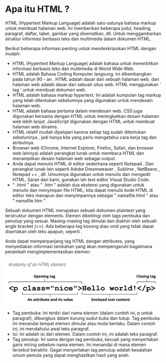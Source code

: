 # Apa itu HTML ?

HTML (Hypertext Markup Language) adalah satu-satunya bahasa markup untuk membuat halaman web. Ini memberikan beberapa judul, heading, paragraf, daftar, tabel, gambar yang disematkan, dll. Untuk menggambarkan struktur informasi berbasis teks dan multimedia dalam dokumen HTML.

Berikut beberapa informasi penting untuk mendeskripsikan HTML dengan mudah:

- HTML (Hypertext Markup Language) adalah bahasa untuk menerbitkan informasi berbasis teks dan multimedia di World Wide Web.
- HTML adalah Bahasa Coding Komputer langsung. Ini dikembangkan pada tahun 90 - an . HTML adalah dasar dari sebuah halaman web, dan halaman web adalah dasar dari sebuah situs web. HTML menggunakan ' tag ' untuk membuat dokumen web.
- HTML adalah bahasa markup hypertext; Ini adalah kumpulan tag markup yang telah ditentukan sebelumnya yang digunakan untuk mendesain halaman web.
- HTML adalah bahasa pertama dalam mendesain web. CSS juga digunakan bersama dengan HTML untuk meningkatkan desain halaman web lebih lanjut. JavaScript digunakan dengan HTML untuk membuat halaman web dinamis.
- HTML relatif mudah dipelajari karena setiap tag sudah ditentukan sebelumnya , jadi hanya kita yang perlu mengetahui cara kerja tag dan atributnya.
- Browser web (Chrome, Internet Explorer, Firefox, Safari, dan browser web lainnya) adalah perangkat lunak untuk membaca HTML dan menampilkan desain halaman web sebagai output.
- Anda dapat menulis HTML di editor sederhana seperti Notepad . Dan perangkat lunak lain seperti Adobe Dreamweaver , Sublime , NetBeans , Notepad ++ , dll. Umumnya digunakan untuk menulis dan mengedit HTML. Saran dari kami, gunakan lah text editor Visual Studio Code.
- " .html " atau " .htm " adalah dua ekstensi yang digunakan untuk menulis dan menyimpan file HTML; kita dapat menulis kode HTML di editor teks manapun dan menyimpannya sebagai " namafile.html " atau " namafile.htm ".

Sebuah dokumen HTML merupakan sebuah dokumen plaintext yang terstruktur dengan elements. Elemen dikelilingi oleh tags pembuka dan penutup yang sesuai. Masing-masing tag dimulai dan diakhiri oleh sebuah angle bracket (<>). Ada beberapa tag kosong atau void yang tidak dapat disertakan oleh teks apapun, seperti <img>.

Anda dapat memperpanjang tag HTML dengan attributes, yang menyediakan informasi tambahan yang akan mempengaruhi bagaimana perambah mengimplementasikan elemen:

<img src="gambar1.png" width="500"/>

- Tag pembuka: Ini terdiri dari nama elemen (dalam contoh ini, p untuk paragraf), dibungkus dalam kurung sudut buka dan tutup. Tag pembuka ini menandai tempat elemen dimulai atau mulai berlaku. Dalam contoh ini, ini mendahului awal teks paragraf.
- Isi: Ini adalah isi dari elemen. Dalam contoh ini, ini adalah teks paragraf.
- Tag penutup: Ini sama dengan tag pembuka, kecuali yang menyertakan garis miring sebelum nama elemen. Ini menandai di mana elemen tersebut berakhir. Gagal menyertakan tag penutup adalah kesalahan umum pemula yang dapat menghasilkan hasil yang aneh.
